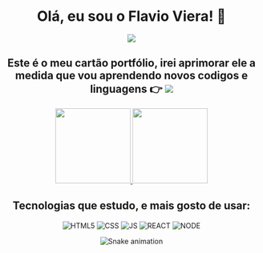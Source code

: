 <div><h1 align="center">Olá, eu sou o Flavio Viera! 🖖</h1></div>
<div align="center">
<a href="https://www.instagram.com/flavio.g.viera/" target="_blank"><img src="https://img.shields.io/badge/-Instagram-%23E4405F?style=for-the-badge&logo=instagram&logoColor=white" target="_blank"></a>
  

<h2 align="center">Este é o meu cartão portfólio, irei aprimorar ele a medida que vou aprendendo novos codigos e linguagens 👉 
<a href="https://flavioviera.github.io/Meu-cartao-pessoal/" target="_blank"><img src="https://badgen.net/badge/Portfólio/Flavio/:blue?" target="_blank"></a> 
</h2>
<div>
<a href="https://github.com/FlavioViera">
    <img height="150em" src="https://github-readme-stats.vercel.app/api?username=flavioviera&count_private=true&include_all_commits=true&show_icons=true&theme=dracula&hide_border=false&show_owner=true"/>
    <img height="150em" src="https://github-readme-stats.vercel.app/api/top-langs/?username=flavioviera&theme=highcontrast&hide_border=false&&layout=compact"/>
  </a>
</div>

## Tecnologias que estudo, e mais gosto de usar: 

<div style= "display:inline-block">
<img align="center" alt="HTML5" src="https://img.shields.io/badge/HTML5-E34F26?style=for-the-badge&logo=html5&logoColor=white" />
<img align="center" alt="CSS" src="https://img.shields.io/badge/CSS3-1572B6?style=for-the-badge&logo=css3&logoColor=white" />
<img align="center" alt="JS" src="https://img.shields.io/badge/JavaScript-F7DF1E?style=for-the-badge&logo=javascript&logoColor=black" />
<img align="center" alt="REACT" src="https://img.shields.io/badge/React-20232A?style=for-the-badge&logo=react&logoColor=61DAFB" />
<img align="center" alt="NODE" src="https://img.shields.io/badge/Node.js-43853D?style=for-the-badge&logo=node.js&logoColor=white" />
  
  </div>
  
  <div align="center">
  
![Snake animation](https://github.com/danielbped/danielbped/blob/output/github-contribution-grid-snake.svg)
  
</div>

